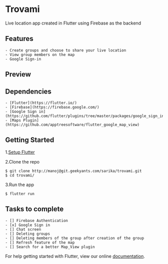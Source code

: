 # Trovami

Live location app created in Flutter using Firebase as the backend 


## Features
    
    - Create groups and choose to share your live location
    - View group members on the map 
    - Google Sign-in
    
## Preview




## Dependencies
    
    - [Flutter](https://flutter.io/)
    - [Firebase](https://firebase.google.com/)
    - [Google Sign in](https://github.com/flutter/plugins/tree/master/packages/google_sign_in)
    - [Maps Plugin](https://github.com/apptreesoftware/flutter_google_map_view)
    
## Getting Started

1.[Setup Flutter](https://flutter.io/setup/)

2.Clone the repo
```
$ git clone http://manoj@git.geekyants.com/sarika/trovami.git
$ cd trovami/

```

3.Run the app

```
$ flutter run

```


## Tasks to complete

    - [] Firebase Authentication 
    - [x] Google Sign in
    - [] Chat screen 
    - [] Deleting groups
    - [] Deleting members of the group after creation of the group
    - [] Refresh feature of the map 
    - [] Search for a better Map_View plugin
    

For help getting started with Flutter, view our online
[documentation](http://flutter.io/).
